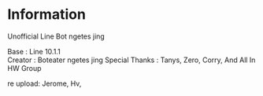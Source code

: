 # Information
Unofficial Line Bot ngetes jing


Base : Line 10.1.1\
Creator : Boteater ngetes jing
Special Thanks : Tanys, Zero, Corry, And All In HW Group

re upload: Jerome, Hv,
